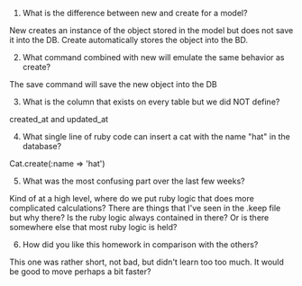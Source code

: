 1. What is the difference between new and create for a model?

New creates an instance of the object stored in the model but does not save it into the DB. Create automatically stores the object into the BD.

2. What command combined with new will emulate the same behavior as create?

The save command will save the new object into the DB

3. What is the column that exists on every table but we did NOT define?

created_at and updated_at

4. What single line of ruby code can insert a cat with the name "hat" in the database?

Cat.create(:name => 'hat')

5. What was the most confusing part over the last few weeks?

Kind of at a high level, where do we put ruby logic that does more complicated calculations? There are things that I've seen in the .keep file but why there? Is the ruby logic always contained in there? Or is there somewhere else that most ruby logic is held?

6. How did you like this homework in comparison with the others?

This one was rather short, not bad, but didn't learn too too much. It would be good to move perhaps a bit faster?
